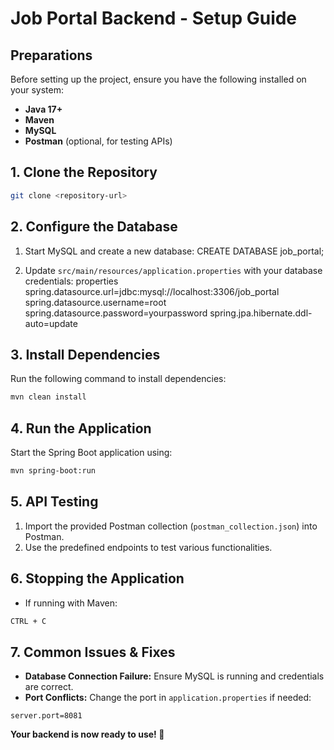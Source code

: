 # Job Portal Backend - Setup Guide

## Preparations
Before setting up the project, ensure you have the following installed on your system:
- **Java 17+**
- **Maven**
- **MySQL**
- **Postman** (optional, for testing APIs)

## 1. Clone the Repository
```bash
git clone <repository-url>
```

## 2. Configure the Database
1. Start MySQL and create a new database:
CREATE DATABASE job_portal;

2. Update `src/main/resources/application.properties` with your database credentials:
properties
spring.datasource.url=jdbc:mysql://localhost:3306/job_portal
spring.datasource.username=root
spring.datasource.password=yourpassword
spring.jpa.hibernate.ddl-auto=update

## 3. Install Dependencies
Run the following command to install dependencies:
```bash
mvn clean install
```

## 4. Run the Application
Start the Spring Boot application using:
```bash
mvn spring-boot:run
```
## 5. API Testing
1. Import the provided Postman collection (`postman_collection.json`) into Postman.
2. Use the predefined endpoints to test various functionalities.

## 6. Stopping the Application
- If running with Maven:
```bash
CTRL + C
```

## 7. Common Issues & Fixes
- **Database Connection Failure:** Ensure MySQL is running and credentials are correct.
- **Port Conflicts:** Change the port in `application.properties` if needed:
```properties
server.port=8081
```
**Your backend is now ready to use! 🚀**

